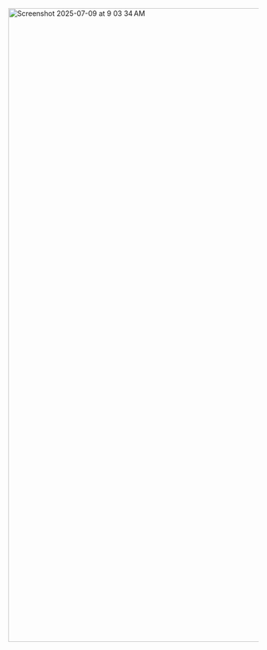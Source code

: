 <img width="1276" alt="Screenshot 2025-07-09 at 9 03 34 AM" src="https://github.com/user-attachments/assets/fc12097b-6029-4734-a834-522534812f38" />
